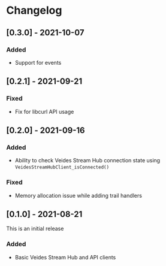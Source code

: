 # Changelog

## [0.3.0] - 2021-10-07

### Added

* Support for events

## [0.2.1] - 2021-09-21

### Fixed

* Fix for libcurl API usage

## [0.2.0] - 2021-09-16

### Added

* Ability to check Veides Stream Hub connection state using `VeidesStreamHubClient_isConnected()`

### Fixed

* Memory allocation issue while adding trail handlers

## [0.1.0] - 2021-08-21

This is an initial release

### Added

* Basic Veides Stream Hub and API clients

